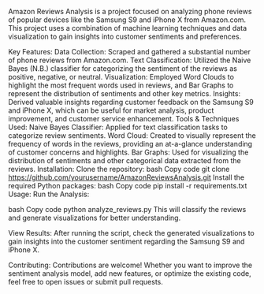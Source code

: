 Amazon Reviews Analysis is a project focused on analyzing phone reviews of popular devices like the Samsung S9 and iPhone X from Amazon.com. This project uses a combination of machine learning techniques and data visualization to gain insights into customer sentiments and preferences.

Key Features:
Data Collection: Scraped and gathered a substantial number of phone reviews from Amazon.com.
Text Classification: Utilized the Naive Bayes (N.B.) classifier for categorizing the sentiment of the reviews as positive, negative, or neutral.
Visualization: Employed Word Clouds to highlight the most frequent words used in reviews, and Bar Graphs to represent the distribution of sentiments and other key metrics.
Insights: Derived valuable insights regarding customer feedback on the Samsung S9 and iPhone X, which can be useful for market analysis, product improvement, and customer service enhancement.
Tools & Techniques Used:
Naive Bayes Classifier: Applied for text classification tasks to categorize review sentiments.
Word Cloud: Created to visually represent the frequency of words in the reviews, providing an at-a-glance understanding of customer concerns and highlights.
Bar Graphs: Used for visualizing the distribution of sentiments and other categorical data extracted from the reviews.
Installation:
Clone the repository:
bash
Copy code
git clone https://github.com/yourusername/AmazonReviewsAnalysis.git
Install the required Python packages:
bash
Copy code
pip install -r requirements.txt
Usage:
Run the Analysis:

bash
Copy code
python analyze_reviews.py
This will classify the reviews and generate visualizations for better understanding.

View Results:
After running the script, check the generated visualizations to gain insights into the customer sentiment regarding the Samsung S9 and iPhone X.

Contributing:
Contributions are welcome! Whether you want to improve the sentiment analysis model, add new features, or optimize the existing code, feel free to open issues or submit pull requests.
